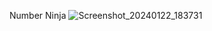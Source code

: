 Number Ninja
![Screenshot_20240122_183731](https://github.com/MusaibShabir/NumberNinja/assets/33088969/a5c19f6a-393b-4319-89c8-41997a1f37cd)
